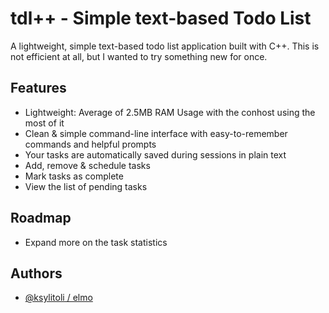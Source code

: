 # tdl++ - Simple text-based Todo List

A lightweight, simple text-based todo list application built with C++. This is not efficient at all, but I wanted to try something new for once.
## Features

- Lightweight: Average of 2.5MB RAM Usage with the conhost using the most of it
- Clean & simple command-line interface with easy-to-remember commands and helpful prompts
- Your tasks are automatically saved during sessions in plain text
- Add, remove & schedule tasks
- Mark tasks as complete
- View the list of pending tasks


## Roadmap

- Expand more on the task statistics



## Authors

- [@ksylitoli / elmo](https://www.github.com/ksylitoli)

